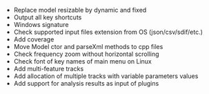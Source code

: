 - Replace model resizable by dynamic and fixed
- Output all key shortcuts
- Windows signature
- Check supported input files extension from OS (json/csv/sdif/etc.)
- Add coverage
- Move Model ctor and parseXml methods to cpp files
- Check frequency zoom without horizontal scrolling
- Check font of key names of main menu on Linux
- Add multi-feature tracks
- Add allocation of multiple tracks with variable parameters values
- Add support for analysis results as input of plugins